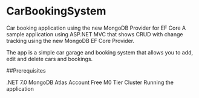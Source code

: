 # CarBookingSystem
Car booking application using the new  MongoDB Provider for EF Core
A sample application using ASP.NET MVC that shows CRUD with change tracking using the new MongoDB EF Core Provider.

The app is a simple car garage and booking system that allows you to add, edit and delete cars and bookings.

##Prerequisites

.NET 7.0
MongoDB Atlas Account
Free M0 Tier Cluster
Running the application



